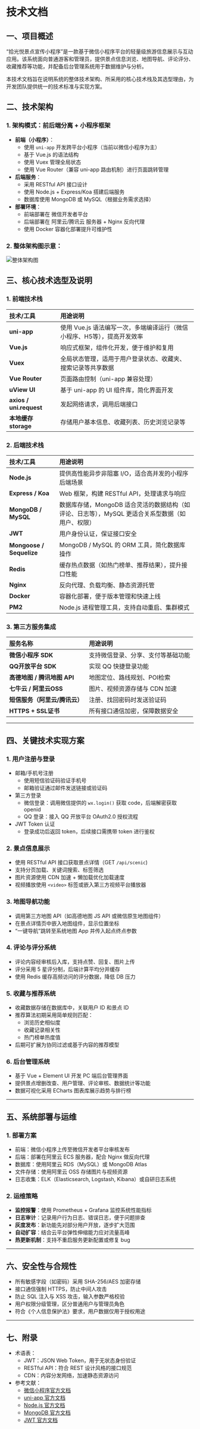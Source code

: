 # 技术文档

## 一、项目概述

“拾光悦景点宣传小程序”是一款基于微信小程序平台的轻量级旅游信息展示与互动应用。该系统面向普通游客和管理员，提供景点信息浏览、地图导航、评论评分、收藏推荐等功能，并配备后台管理系统用于数据维护与分析。

本技术文档旨在说明系统的整体技术架构、所采用的核心技术栈及其选型理由，为开发团队提供统一的技术标准与实现方案。

## 二、技术架构

### 1. 架构模式：前后端分离 + 小程序框架

- **前端（小程序）**：
  - 使用 `uni-app` 开发跨平台小程序（当前以微信小程序为主）
  - 基于 Vue.js 的语法结构
  - 使用 Vuex 管理全局状态
  - 使用 Vue Router（兼容 uni-app 路由机制）进行页面跳转管理
- **后端服务**：
  - 采用 RESTful API 接口设计
  - 使用 Node.js + Express/Koa 搭建后端服务
  - 数据库使用 MongoDB 或 MySQL（根据业务需求选择）
- **部署环境**：
  - 前端部署在 微信开发者平台
  - 后端部署在 阿里云/腾讯云 服务器 + Nginx 反向代理
  - 使用 Docker 容器化部署提升可维护性

### 2. 整体架构图示意：

![整体架构图](D:\Desktop\uni-app\img\整体架构图.png)



## 三、核心技术选型及说明

### 1. 前端技术栈

| 技术/工具               | 用途说明                                                     |
| :---------------------- | :----------------------------------------------------------- |
| **uni-app**             | 使用 Vue.js 语法编写一次，多端编译运行（微信小程序、H5等），提高开发效率 |
| **Vue.js**              | 响应式框架，组件化开发，便于维护和复用                       |
| **Vuex**                | 全局状态管理，适用于用户登录状态、收藏夹、搜索记录等共享数据 |
| **Vue Router**          | 页面路由控制（uni-app 兼容处理）                             |
| **uView UI**            | 基于 uni-app 的 UI 组件库，简化界面开发                      |
| **axios / uni.request** | 发起网络请求，调用后端接口                                   |
| **本地缓存 storage**    | 存储用户基本信息、收藏列表、历史浏览记录等                   |

### 2. 后端技术栈

| 技术/工具                | 用途说明                                                     |
| :----------------------- | :----------------------------------------------------------- |
| **Node.js**              | 提供高性能异步非阻塞 I/O，适合高并发的小程序后端场景         |
| **Express / Koa**        | Web 框架，构建 RESTful API，处理请求与响应                   |
| **MongoDB / MySQL**      | 数据库存储，MongoDB 适合灵活的数据结构（如评论、日志等），MySQL 更适合关系型数据（如用户、权限） |
| **JWT**                  | 用户身份认证，保证接口安全                                   |
| **Mongoose / Sequelize** | MongoDB / MySQL 的 ORM 工具，简化数据库操作                  |
| **Redis**                | 缓存热点数据（如热门榜单、推荐结果），提升接口性能           |
| **Nginx**                | 反向代理、负载均衡、静态资源托管                             |
| **Docker**               | 容器化部署，便于版本管理和快速上线                           |
| **PM2**                  | Node.js 进程管理工具，支持自动重启、集群模式                 |

### 3. 第三方服务集成

| 服务名称                      | 用途说明                           |
| :---------------------------- | :--------------------------------- |
| **微信小程序 SDK**            | 支持微信登录、分享、支付等基础功能 |
| **QQ开放平台 SDK**            | 实现 QQ 快捷登录功能               |
| **高德地图 / 腾讯地图 API**   | 地图定位、路线规划、POI检索        |
| **七牛云 / 阿里云OSS**        | 图片、视频资源存储与 CDN 加速      |
| **短信服务（阿里云/腾讯云）** | 注册、找回密码时发送验证码         |
| **HTTPS + SSL证书**           | 所有接口通信加密，保障数据安全     |

------

## 四、关键技术实现方案

### 1. 用户注册与登录

- 邮箱/手机号注册
  - 使用短信验证码验证手机号
  - 邮箱验证通过邮件发送链接或验证码
- 第三方登录
  - 微信登录：调用微信提供的 `wx.login()` 获取 code，后端解密获取 openid
  - QQ 登录：接入 QQ 开放平台 OAuth2.0 授权流程
- JWT Token 认证
  - 登录成功后返回 token，后续接口需携带 token 进行鉴权

### 2. 景点信息展示

- 使用 RESTful API 接口获取景点详情（GET `/api/scenic`)
- 支持分页加载、关键词搜索、标签筛选
- 图片资源使用 CDN 加速 + 懒加载优化加载速度
- 视频播放使用 `<video>` 标签或嵌入第三方视频平台播放器

### 3. 地图导航功能

- 调用第三方地图 API（如高德地图 JS API 或微信原生地图组件）
- 在景点详情页中嵌入地图组件，显示位置坐标
- “一键导航”跳转至系统地图 App 并传入起点终点参数

### 4. 评论与评分系统

- 评论内容经审核后入库，支持点赞、回复、图片上传
- 评分采用 5 星评分制，后端计算平均分并缓存
- 使用 Redis 缓存高频访问的评分数据，降低 DB 压力

### 5. 收藏与推荐系统

- 收藏数据存储在数据库中，关联用户 ID 和景点 ID
- 推荐算法初期采用简单规则匹配：
  - 浏览历史相似度
  - 收藏记录相关性
  - 热门榜单热度值
- 后期可扩展为协同过滤或基于内容的推荐模型

### 6. 后台管理系统

- 基于 Vue + Element UI 开发 PC 端后台管理界面
- 提供景点增删改查、用户管理、评论审核、数据统计等功能
- 数据可视化采用 ECharts 图表库展示趋势与排行榜

------

## 五、系统部署与运维

### 1. 部署方案

- 前端：微信小程序上传至微信开发者平台审核发布
- 后端：部署在阿里云 ECS 服务器，配合 Nginx 做反向代理
- 数据库：使用阿里云 RDS（MySQL）或 MongoDB Atlas
- 文件存储：使用阿里云 OSS 存储图片与视频资源
- 日志收集：ELK（Elasticsearch, Logstash, Kibana）或自研日志系统

### 2. 运维策略

- **监控报警**：使用 Prometheus + Grafana 监控系统性能指标
- **日志审计**：记录用户行为日志、错误日志，便于问题排查
- **灰度发布**：新功能先对部分用户开放，逐步扩大范围
- **自动扩容**：结合云平台弹性伸缩能力应对流量高峰
- **热更新机制**：支持不重启服务更新配置或修复 bug

------

## 六、安全性与合规性

- 所有敏感字段（如密码）采用 SHA-256/AES 加密存储
- 接口通信强制 HTTPS，防止中间人攻击
- 防止 SQL 注入与 XSS 攻击，输入参数严格校验
- 用户权限分级管理，区分普通用户与管理员角色
- 符合《个人信息保护法》要求，用户数据仅用于授权用途

------

## 七、附录

- 术语表：
  - JWT：JSON Web Token，用于无状态身份验证
  - RESTful API：符合 REST 设计风格的接口规范
  - CDN：内容分发网络，加速静态资源访问
- 参考文献：
  - [微信小程序官方文档](https://developers.weixin.qq.com/)
  - [uni-app 官方文档](https://uniapp.dcloud.io/)
  - [Node.js 官方文档](https://nodejs.org/)
  - [MongoDB 官方文档](https://www.mongodb.com/)
  - [JWT 官方文档](https://jwt.io/)